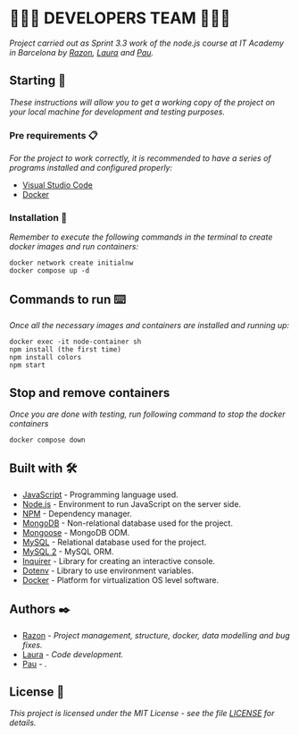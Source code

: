 # 🧑🏻‍💻 DEVELOPERS TEAM 🧑🏻‍💻
_Project carried out as Sprint 3.3 work of the node.js course at IT Academy in Barcelona by [Razon](https://github.com/razondpro), [Laura](https://github.com/LauraGutierrezSa) and [Pau](https://github.com/PaudelaGC)._

## Starting 🚀

_These instructions will allow you to get a working copy of the project on your local machine for development and testing purposes._

### Pre requirements 📋

_For the project to work correctly, it is recommended to have a series of programs installed and configured properly:_
- [Visual Studio Code](https://code.visualstudio.com/download)
- [Docker](https://www.docker.com/)

### Installation 🔧

_Remember to execute the following commands in the terminal to create docker images and run containers:_

```
docker network create initialnw
docker compose up -d

```
## Commands to run ⌨️

_Once all the necessary images and containers are installed and running up:_
```
docker exec -it node-container sh
npm install (the first time)
npm install colors
npm start
```

## Stop and remove containers
_Once you are done with testing, run following command to stop the docker containers_

```
docker compose down
```

## Built with 🛠️
* [JavaScript](https://developer.mozilla.org/es/docs/Web/JavaScript) - Programming language used.
* [Node.js](https://nodejs.org/es/docs/) - Environment to run JavaScript on the server side.
* [NPM](https://www.npmjs.com/) - Dependency manager.
* [MongoDB](https://docs.mongodb.com/) - Non-relational database used for the project.
* [Mongoose](https://mongoosejs.com/docs/guide.html) - MongoDB ODM.
* [MySQL](https://dev.mysql.com/) - Relational database used for the project.
* [MySQL 2](https://www.npmjs.com/package/mysql2) - MySQL ORM.
* [Inquirer](https://github.com/SBoudrias/Inquirer.js) - Library for creating an interactive console.
* [Dotenv](https://www.npmjs.com/package/dotenv) - Library to use environment variables.
* [Docker](https://www.docker.com/) - Platform for virtualization OS level software.

## Authors ✒️
* [Razon](https://github.com/razondpro) - *Project management, structure, docker, data modelling and bug fixes.*
* [Laura](https://github.com/LauraGutierrezSa) - *Code development.*
* [Pau](https://github.com/) - *.*

## License 📄
_This project is licensed under the MIT License - see the file [LICENSE](https://github.com) for details._
